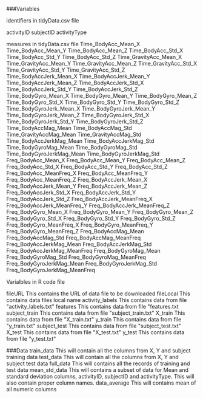 ###Variables

identifiers in tidyData.csv file

activityID subjectID activityType

measures in tidyData.csv file Time_BodyAcc_Mean_X Time_BodyAcc_Mean_Y Time_BodyAcc_Mean_Z Time_BodyAcc_Std_X Time_BodyAcc_Std_Y Time_BodyAcc_Std_Z Time_GravityAcc_Mean_X Time_GravityAcc_Mean_Y Time_GravityAcc_Mean_Z Time_GravityAcc_Std_X Time_GravityAcc_Std_Y Time_GravityAcc_Std_Z Time_BodyAccJerk_Mean_X Time_BodyAccJerk_Mean_Y Time_BodyAccJerk_Mean_Z Time_BodyAccJerk_Std_X Time_BodyAccJerk_Std_Y Time_BodyAccJerk_Std_Z Time_BodyGyro_Mean_X Time_BodyGyro_Mean_Y Time_BodyGyro_Mean_Z Time_BodyGyro_Std_X Time_BodyGyro_Std_Y Time_BodyGyro_Std_Z Time_BodyGyroJerk_Mean_X Time_BodyGyroJerk_Mean_Y Time_BodyGyroJerk_Mean_Z Time_BodyGyroJerk_Std_X Time_BodyGyroJerk_Std_Y Time_BodyGyroJerk_Std_Z Time_BodyAccMag_Mean Time_BodyAccMag_Std Time_GravityAccMag_Mean Time_GravityAccMag_Std Time_BodyAccJerkMag_Mean Time_BodyAccJerkMag_Std Time_BodyGyroMag_Mean Time_BodyGyroMag_Std Time_BodyGyroJerkMag_Mean Time_BodyGyroJerkMag_Std Freq_BodyAcc_Mean_X Freq_BodyAcc_Mean_Y Freq_BodyAcc_Mean_Z Freq_BodyAcc_Std_X Freq_BodyAcc_Std_Y Freq_BodyAcc_Std_Z Freq_BodyAcc_MeanFreq_X Freq_BodyAcc_MeanFreq_Y Freq_BodyAcc_MeanFreq_Z Freq_BodyAccJerk_Mean_X Freq_BodyAccJerk_Mean_Y Freq_BodyAccJerk_Mean_Z Freq_BodyAccJerk_Std_X Freq_BodyAccJerk_Std_Y Freq_BodyAccJerk_Std_Z Freq_BodyAccJerk_MeanFreq_X Freq_BodyAccJerk_MeanFreq_Y Freq_BodyAccJerk_MeanFreq_Z Freq_BodyGyro_Mean_X Freq_BodyGyro_Mean_Y Freq_BodyGyro_Mean_Z Freq_BodyGyro_Std_X Freq_BodyGyro_Std_Y Freq_BodyGyro_Std_Z Freq_BodyGyro_MeanFreq_X Freq_BodyGyro_MeanFreq_Y Freq_BodyGyro_MeanFreq_Z Freq_BodyAccMag_Mean Freq_BodyAccMag_Std Freq_BodyAccMag_MeanFreq Freq_BodyAccJerkMag_Mean Freq_BodyAccJerkMag_Std Freq_BodyAccJerkMag_MeanFreq Freq_BodyGyroMag_Mean Freq_BodyGyroMag_Std Freq_BodyGyroMag_MeanFreq Freq_BodyGyroJerkMag_Mean Freq_BodyGyroJerkMag_Std Freq_BodyGyroJerkMag_MeanFreq

Varialbles in R code file

fileURL This contains the URL of data file to be downloaded
fileLocal This contains data files local name
activity_labels This contains data from file "activity_labels.txt"
features This contains data from file "features.txt
subject_train This contains data from file "subject_train.txt"
X_train This contains data from file "X_train.txt"
y_train This contains data from file "y_train.txt"
subject_test This contains data from file "subject_test.txt"
X_test This contains data from file "X_test.txt"
y_test This contains data from file "y_test.txt"

###Data train_data This will contain all the columns from X, Y and subject training data
test_data This will contain all the columns from X, Y and subject test data
full_data This will contains all the records of training and test data
mean_std_data This will contains a subset of data for Mean and standard deviation columns, activityID, subjectID and activityType. This will also contain proper column names.
data_average This will contains mean of all numeric columns
